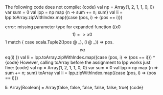 The following code does not compile:
{code}
val np = Array(1, 2, 1, 1, 0, 0)
var sum = 0
val lpp = np map {n => sum += n; sum}
val li = lpp.toArray.zipWithIndex.map({case (pos, i) => (pos == i)})

error: missing parameter type for expanded function ((x0$$1) => x0$$1 match {
  case scala.Tuple2((pos @ _), (i @ _)) => pos.$$eq$$eq(i)
})
       val li = lpp.toArray.zipWithIndex.map({case (pos, i) => (pos == i)})
                                             ^
{code}
However, calling toArray before the assignment to lpp works just fine:
{code}
val np = Array(1, 2, 1, 1, 0, 0)
var sum = 0
val lpp = np map {n => sum += n; sum} toArray
val li = lpp.zipWithIndex.map({case (pos, i) => (pos == i)})

li: Array[Boolean] = Array(false, false, false, false, false, true)
{code}
